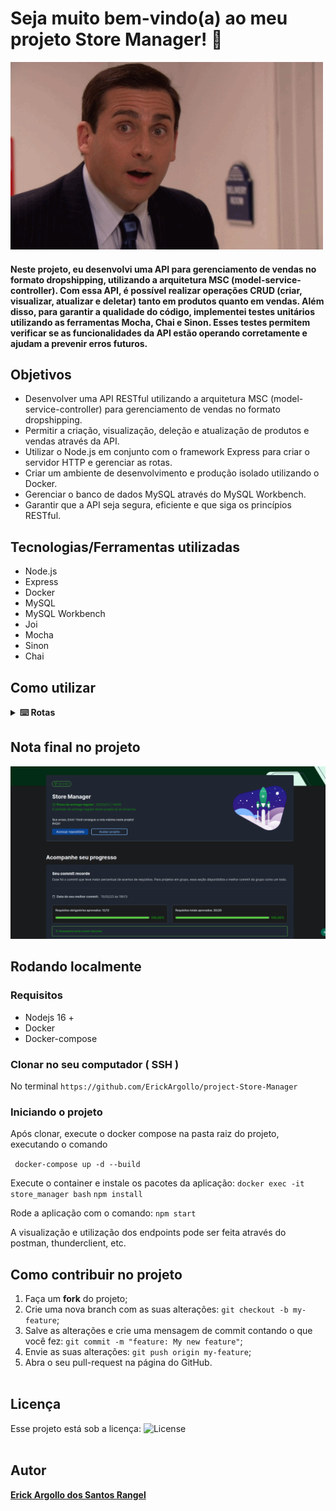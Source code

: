 # Seja muito bem-vindo(a) ao meu projeto Store Manager! :rocket:
![office](https://github.com/ErickArgollo/project-Store-Manager/blob/main/10j2.gif)


#### Neste projeto, eu desenvolvi uma API para gerenciamento de vendas no formato dropshipping, utilizando a arquitetura MSC (model-service-controller). Com essa API, é possível realizar operações CRUD (criar, visualizar, atualizar e deletar) tanto em produtos quanto em vendas. Além disso, para garantir a qualidade do código, implementei testes unitários utilizando as ferramentas Mocha, Chai e Sinon. Esses testes permitem verificar se as funcionalidades da API estão operando corretamente e ajudam a prevenir erros futuros.

## Objetivos
* Desenvolver uma API RESTful utilizando a arquitetura MSC (model-service-controller) para gerenciamento de vendas no formato dropshipping.
* Permitir a criação, visualização, deleção e atualização de produtos e vendas através da API.
* Utilizar o Node.js em conjunto com o framework Express para criar o servidor HTTP e gerenciar as rotas.
* Criar um ambiente de desenvolvimento e produção isolado utilizando o Docker.
* Gerenciar o banco de dados MySQL através do MySQL Workbench.
* Garantir que a API seja segura, eficiente e que siga os princípios RESTful.

## Tecnologias/Ferramentas utilizadas
* Node.js
* Express
* Docker
* MySQL
* MySQL Workbench
* Joi
* Mocha
* Sinon
* Chai

## Como utilizar

<details>

<summary><strong>⌨️ Rotas</strong></summary>

#### Listagem de produtos
##### GET /products

* Retorna todos os produtos cadastrados no banco de dados, ordenados pelo campo id.

##### GET /products/:id

* Retorna apenas o produto com o id informado na URL.

#### Cadastro de produtos

##### POST /products
* Cadastra um novo produto no banco de dados.

* O corpo da requisição deve seguir o seguinte formato:
json
```
{
  "name": "Nome do Produto"
}
```

#### Atualização de produtos
##### PUT /products/:id
* Atualiza o produto com o id informado na URL. O corpo da requisição deve seguir o mesmo formato do cadastro.

#### Deleção de produtos
##### DELETE /products/:id
* Deleta o produto com o id informado na URL.

#### Busca de produtos
##### GET /products/search?q=searchTerm

* Busca produtos no banco de dados que contenham o termo informado no query param q da URL. Retorna um array vazio caso nenhum produto satisfaça a busca.

#### Listagem de vendas
##### GET /sales

* Retorna todas as vendas cadastradas no banco de dados, ordenadas pelos campos saleId e productId.

##### GET /sales/:id

* Retorna apenas a venda com o id informado na URL.

#### Cadastro de vendas
##### POST /sales
* Cadastra uma nova venda no banco de dados.
* O corpo da requisição deve seguir o seguinte formato:
```
[  {    "productId": 1,    "quantity": 1  },  {    "productId": 2,    "quantity": 5  }]
```
 - É possível cadastrar a venda de vários produtos através de uma única requisição.
#### Deleção de vendas
##### DELETE /sales/:id
* Deleta a venda com o id informado na URL.
  </details>

## Nota final no projeto
![store-manager-grade](https://github.com/ErickArgollo/project-Store-Manager/blob/main/grade.png)

## Rodando localmente
 ### Requisitos
 * Nodejs 16 + 
 * Docker
 * Docker-compose

### Clonar no seu computador ( SSH ) 
 No terminal 
`https://github.com/ErickArgollo/project-Store-Manager`

### Iniciando o projeto 
 Após clonar, execute o docker compose na pasta raiz do projeto, executando o comando

` docker-compose up -d --build`

Execute o container e instale os pacotes da aplicação: 
`docker exec -it store_manager bash`
`npm install`

Rode a aplicação com o comando:
`npm start`

A visualização e utilização dos endpoints pode ser feita através do postman, thunderclient, etc.

## Como contribuir no projeto
  1. Faça um **fork** do projeto;
  2. Crie uma nova branch com as suas alterações: `git checkout -b my-feature`;
  3. Salve as alterações e crie uma mensagem de commit contando o que você fez: `git commit -m "feature: My new feature"`;
  4. Envie as suas alterações: `git push origin my-feature`;
  5. Abra o seu pull-request na página do GitHub.<br><br>

  ## Licença
  Esse projeto está sob a licença:
  <img alt="License" src="https://img.shields.io/badge/license-MIT-brightgreen"><br><br>
  
##  Autor
<a href="https://www.linkedin.com/in/erick-argollo/">
 <b>Erick Argollo dos Santos Rangel</b></a> <a href="https://www.linkedin.com/in/erick-argollo/"></a>
